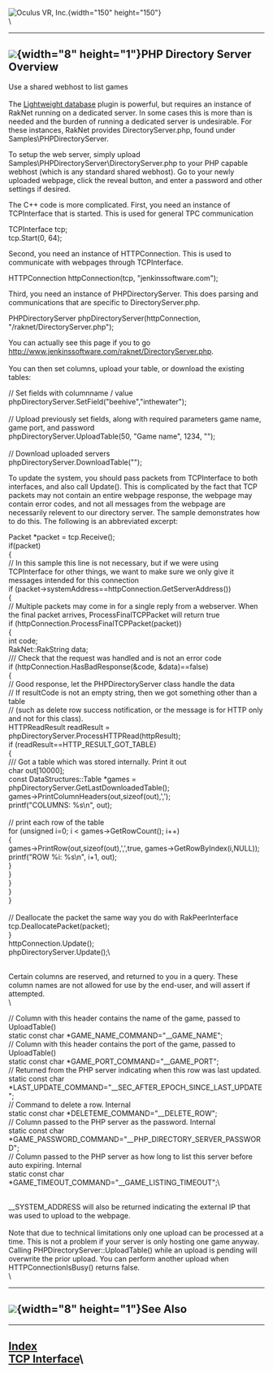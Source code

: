 <span style="background-color: rgb(255, 255, 255);">![Oculus VR,
Inc.](RakNet_Icon_Final-copy.jpg){width="150" height="150"}</span>\
\

  --------------------------------------------------------------------
  ![](spacer.gif){width="8" height="1"}PHP Directory Server Overview
  --------------------------------------------------------------------

<span class="RakNetBlueHeader">Use a shared webhost to list
games</span>\
\
The [Lightweight database](lightweightdatabase.html) plugin is powerful,
but requires an instance of RakNet running on a dedicated server. In
some cases this is more than is needed and the burden of running a
dedicated server is undesirable. For these instances, RakNet provides
DirectoryServer.php, found under Samples\\PHPDirectoryServer.

To setup the web server, simply upload
Samples\\PHPDirectoryServer\\DirectoryServer.php to your PHP capable
webhost (which is any standard shared webhost). Go to your newly
uploaded webpage, click the reveal button, and enter a password and
other settings if desired.

The C++ code is more complicated. First, you need an instance of
TCPInterface that is started. This is used for general TPC communication

TCPInterface tcp;\
tcp.Start(0, 64);

Second, you need an instance of HTTPConnection. This is used to
communicate with webpages through TCPInterface.

HTTPConnection httpConnection(tcp, "jenkinssoftware.com");

Third, you need an instance of PHPDirectoryServer. This does parsing and
communications that are specific to DirectoryServer.php.

PHPDirectoryServer phpDirectoryServer(httpConnection,
"/raknet/DirectoryServer.php");

You can actually see this page if you to go
<http://www.jenkinssoftware.com/raknet/DirectoryServer.php>.\
\
You can then set columns, upload your table, or download the existing
tables:

// Set fields with columnname / value\
phpDirectoryServer.SetField("beehive","inthewater");\
\
// Upload previously set fields, along with required parameters game
name, game port, and password\
phpDirectoryServer.UploadTable(50, "Game name", 1234, "");\
\
// Download uploaded servers\
phpDirectoryServer.DownloadTable("");

To update the system, you should pass packets from TCPInterface to both
interfaces, and also call Update(). This is complicated by the fact that
TCP packets may not contain an entire webpage response, the webpage may
contain error codes, and not all messages from the webpage are
necessarily relevent to our directory server. The sample demonstrates
how to do this. The following is an abbreviated excerpt:

Packet \*packet = tcp.Receive();\
if(packet)\
{\
// In this sample this line is not necessary, but if we were using
TCPInterface for other things, we want to make sure we only give it
messages intended for this connection\
if (packet-&gt;systemAddress==httpConnection.GetServerAddress())\
{\
// Multiple packets may come in for a single reply from a webserver.
When the final packet arrives, ProcessFinalTCPPacket will return true\
if (httpConnection.ProcessFinalTCPPacket(packet))\
{\
int code;\
RakNet::RakString data;\
/// Check that the request was handled and is not an error code\
if (httpConnection.HasBadResponse(&code, &data)==false)\
{\
// Good response, let the PHPDirectoryServer class handle the data\
// If resultCode is not an empty string, then we got something other
than a table\
// (such as delete row success notification, or the message is for HTTP
only and not for this class).\
HTTPReadResult readResult =
phpDirectoryServer.ProcessHTTPRead(httpResult);\
if (readResult==HTTP\_RESULT\_GOT\_TABLE)\
{\
/// Got a table which was stored internally. Print it out\
char out\[10000\];\
const DataStructures::Table \*games =
phpDirectoryServer.GetLastDownloadedTable();\
games-&gt;PrintColumnHeaders(out,sizeof(out),',');\
printf("COLUMNS: %s\\n", out);\
\
// print each row of the table\
for (unsigned i=0; i &lt; games-&gt;GetRowCount(); i++)\
{\
games-&gt;PrintRow(out,sizeof(out),',',true,
games-&gt;GetRowByIndex(i,NULL));\
printf("ROW %i: %s\\n", i+1, out);\
}\
}\
}\
}\
}\
\
// Deallocate the packet the same way you do with RakPeerInterface\
tcp.DeallocatePacket(packet);\
}\
httpConnection.Update();\
phpDirectoryServer.Update();\

\
Certain columns are reserved, and returned to you in a query. These
column names are not allowed for use by the end-user, and will assert if
attempted.\
\

// Column with this header contains the name of the game, passed to
UploadTable()\
static const char \*GAME\_NAME\_COMMAND="\_\_GAME\_NAME";\
// Column with this header contains the port of the game, passed to
UploadTable()\
static const char \*GAME\_PORT\_COMMAND="\_\_GAME\_PORT";\
// Returned from the PHP server indicating when this row was last
updated.\
static const char
\*LAST\_UPDATE\_COMMAND="\_\_SEC\_AFTER\_EPOCH\_SINCE\_LAST\_UPDATE";\
// Command to delete a row. Internal\
static const char \*DELETEME\_COMMAND="\_\_DELETE\_ROW";\
// Column passed to the PHP server as the password. Internal\
static const char
\*GAME\_PASSWORD\_COMMAND="\_\_PHP\_DIRECTORY\_SERVER\_PASSWORD";\
// Column passed to the PHP server as how long to list this server
before auto expiring. Internal\
static const char
\*GAME\_TIMEOUT\_COMMAND="\_\_GAME\_LISTING\_TIMEOUT";\

\
\_\_SYSTEM\_ADDRESS will also be returned indicating the external IP
that was used to upload to the webpage.\
\
Note that due to technical limitations only one upload can be processed
at a time. This is not a problem if your server is only hosting one game
anyway. Calling PHPDirectoryServer::UploadTable() while an upload is
pending will overwrite the prior upload. You can perform another upload
when HTTPConnectionIsBusy() returns false.\
\

  -----------------------------------------------
  ![](spacer.gif){width="8" height="1"}See Also
  -----------------------------------------------

  -------------------------------------
  [Index](index.html)\
  [TCP Interface](tcpinterface.html)\
  -------------------------------------


